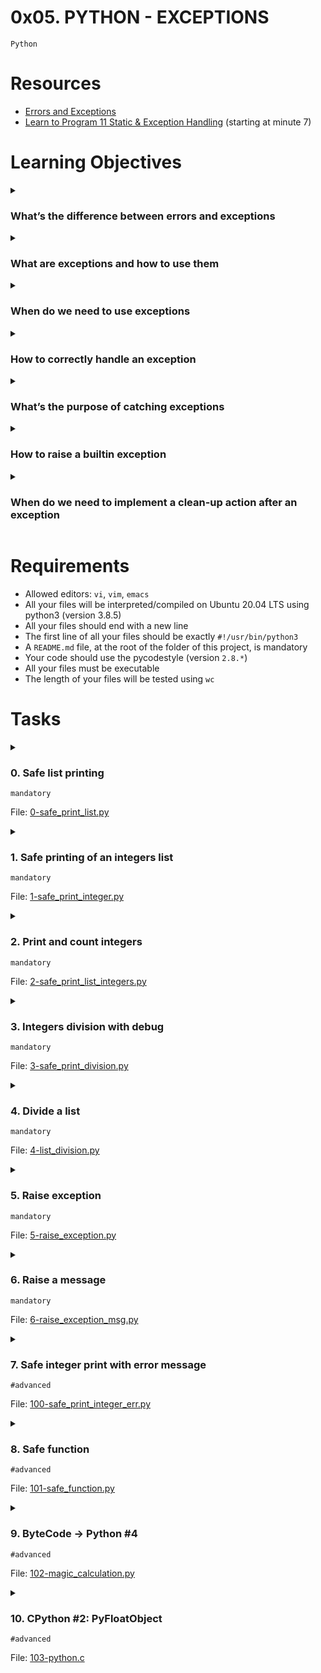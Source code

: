 # **0x05. PYTHON - EXCEPTIONS**
`Python`

<!-- # Background Context -->

# Resources
- [Errors and Exceptions](https://docs.python.org/3/tutorial/errors.html)
- [Learn to Program 11 Static & Exception Handling](https://www.youtube.com/watch?v=7vbgD-3s-w4) (starting at minute 7)

<!-- man or help:
- `` -->

# Learning Objectives
<details>
<summary><h3>What’s the difference between errors and exceptions</h3></summary>

In Python, both errors and exceptions are types of issues that can occur during program execution, but they serve different purposes and are handled in distinct ways.

1. **Errors:**
Errors are issues that prevent the program from running successfully. They are generally more severe and occur when there is a problem that Python cannot recover from. Errors are typically detected during the program's compilation phase (before execution) and can include things like syntax errors or import errors.

   For example, if you have a syntax error like a missing parenthesis or an undefined variable, Python will raise an error and your program won't run at all.

2. **Exceptions:**
Exceptions are issues that occur during the execution of a program and can disrupt the normal flow of the program. They are usually caused by external factors or unexpected conditions that the programmer might not have anticipated. Python provides a mechanism to handle exceptions gracefully, allowing you to catch them and take appropriate action rather than letting the program crash.

   Exceptions can be caused by various reasons such as dividing by zero, attempting to access an index that doesn't exist in a list, or opening a file that doesn't exist. When an exception occurs, Python raises an exception object, and you can catch and handle it using `try` and `except` blocks.

Here's an example that demonstrates the difference between errors and exceptions in Python:

```python
# Error - Syntax error
print("Hello World"

try:
    # Exception - Division by zero
    result = 10 / 0
except ZeroDivisionError:
    print("Cannot divide by zero.")
```

In this example, the syntax error (`print("Hello World"`) is an error that prevents the program from running, while the division by zero (`10 / 0`) is an exception that can be caught and handled using an exception handler.

To sum up, errors are issues detected during the program's compilation phase that prevent it from running, while exceptions are issues that occur during runtime and can be caught and managed using exception handling mechanisms.

<br>
<br>
<p align="center">***********</p>

> **What's the difference between Compilation time and Runtime:**<br>
   ***Compilation Time***: *This is the phase where the source code is translated into machine-readable code and checked for syntax errors. It is a preparatory step before the program can be executed.*<br>
   ***Runtime***: *This is the phase where the compiled code is actually executed by the computer's processor. It involves processing data, performing calculations, and carrying out the tasks defined by the program.*
</details>

<details>
<summary><h3>What are exceptions and how to use them</h3></summary>

Exceptions in Python are a way of handling and managing runtime errors or exceptional conditions that can arise during the execution of a program. Instead of letting the program crash when an error occurs, you can use exception handling to gracefully handle these errors and continue the program's execution. This prevents abrupt termination and allows you to provide meaningful feedback to users or take specific actions to recover from the error.

In Python, exceptions are represented by classes, and each type of exception corresponds to a specific class. For example, the built-in `ZeroDivisionError` class represents an exception that occurs when you attempt to divide by zero. When an exception is raised, Python generates an exception object containing information about the error, such as its type and a description.

The basic structure for handling exceptions in Python is the `try` and `except` block:

```python
try:
    # Code that might raise an exception
    result = 10 / 0  # This will raise a ZeroDivisionError
except ZeroDivisionError:
    # Code to handle the exception
    print("Cannot divide by zero.")
```

In this example, the code inside the `try` block attempts to divide `10` by `0`, which raises a `ZeroDivisionError` exception. The program then jumps to the corresponding `except` block, where you can provide instructions on how to handle the exception. In this case, the message "Cannot divide by zero." will be printed.

You can also catch multiple types of exceptions by using multiple `except` blocks or a single `except` block with multiple exception types:

```python
try:
    # Code that might raise exceptions
    value = int("not_an_integer")  # This will raise a ValueError
except ZeroDivisionError:
    print("Cannot divide by zero.")
except ValueError:
    print("Invalid integer value.")
```

If you want to catch all exceptions (not recommended in most cases), you can use a more general `except` block without specifying the exception type:

```python
try:
    # Code that might raise exceptions
    result = 10 / 0  # This will raise a ZeroDivisionError
except:
    print("An exception occurred.")
```

In addition to `try` and `except`, you can use other clauses with exception handling:

- `else`: Code in the `else` block is executed if no exceptions are raised in the `try` block.
- `finally`: Code in the `finally` block is always executed, regardless of whether an exception was raised. It's often used for cleanup tasks like closing files or releasing resources.

```python
try:
    # Code that might raise an exception
    value = 10 / 2
except ZeroDivisionError:
    print("Cannot divide by zero.")
else:
    print("Result:", value)
finally:
    print("Done.")
```

By using exception handling, you can make your Python programs more robust and user-friendly by gracefully handling errors and ensuring that your program can recover from unexpected situations.
</details>

<details>
<summary><h3>When do we need to use exceptions</h3></summary>

You should use exceptions in Python whenever you want to handle runtime errors or exceptional situations in a controlled and graceful manner. Exceptions are particularly useful when you want to prevent your program from crashing due to unexpected errors and provide meaningful feedback to users or take specific actions to recover from the errors.

Here are some scenarios where you might want to use exceptions along with code examples:

1. **Input Validation:**
   When you're accepting user input, it's a good practice to validate the input and handle invalid cases using exceptions. For example, when converting user input to an integer:

   ```python
   try:
       user_input = input("Enter an integer: ")
       value = int(user_input)
   except ValueError:
       print("Invalid input. Please enter a valid integer.")
   ```

2. **File Operations:**
   When working with files, exceptions can help you handle cases where the file doesn't exist or there are issues during reading/writing:

   ```python
   try:
       with open("myfile.txt", "r") as file:
           content = file.read()
   except FileNotFoundError:
       print("File not found.")
   except IOError:
       print("An error occurred while reading the file.")
   ```

3. **Networking:**
   When dealing with network-related operations, like making HTTP requests, exceptions can handle connectivity issues:

   ```python
   import requests

   try:
       response = requests.get("https://example.com")
       response.raise_for_status()  # Raises an exception for HTTP errors
   except requests.exceptions.RequestException:
       print("Error occurred while making the request.")
   ```

4. **Arithmetic Operations:**
   Handle cases where mathematical operations might result in exceptions, like division by zero:

   ```python
   try:
       result = 10 / 0
   except ZeroDivisionError:
       print("Cannot divide by zero.")
   ```

5. **Custom Exceptions:**
   You can create your own custom exceptions to handle specific situations in your code:

   ```python
   class CustomError(Exception):
       pass

   try:
       if some_condition:
           raise CustomError("Custom error message")
   except CustomError as ce:
       print("Caught custom error:", ce)
   ```

6. **Resource Management:**
   When working with external resources (like databases or external services), exceptions can ensure proper resource cleanup:

   ```python
   try:
       db_connection = connect_to_database()
       # Code that uses the database connection
   except DatabaseError:
       print("An error occurred while accessing the database.")
   finally:
       db_connection.close()  # Ensures the connection is closed even if an error occurs
   ```

In general, use exceptions when you expect that certain operations might fail due to unforeseen circumstances, and you want to handle these situations without causing your program to crash. It's important to provide informative error messages to users and to log detailed error information for debugging purposes.
</details>

<details>
<summary><h3>How to correctly handle an exception</h3></summary>

Handling exceptions in Python involves using `try` and `except` blocks to manage potential errors in your code. Here's a step-by-step guide on how to correctly handle an exception:

1. **Identify the Risky Code:**
   Determine which part of your code might raise an exception. This is the code you'll place inside the `try` block.

2. **Wrap the Risky Code in a `try` Block:**
   Enclose the potentially problematic code within a `try` block. If an exception occurs within this block, the program will jump to the corresponding `except` block.

3. **Specify the Exception Type:**
   After the `try` block, add one or more `except` blocks. Each `except` block should specify the type of exception it can handle. You can catch multiple exception types by using multiple `except` blocks or a single `except` block with multiple exception types.

4. **Handle the Exception:**
   Inside the `except` block, write code to handle the exception. This could involve displaying an error message, logging the issue, attempting an alternative action, or any other appropriate response.

5. **Optionally Include an `else` Block:**
   If you have code that should run only if no exception occurs, place it inside an `else` block after all the `except` blocks.

6. **Optionally Include a `finally` Block:**
   If you have code that should always run, regardless of whether an exception occurred or not, place it inside a `finally` block.

Here's an example demonstrating the correct handling of an exception:

```python
try:
    dividend = int(input("Enter a number to divide: "))
    divisor = int(input("Enter a divisor: "))
    result = dividend / divisor
except ZeroDivisionError:
    print("Cannot divide by zero.")
except ValueError:
    print("Please enter valid numbers.")
else:
    print("Result:", result)
finally:
    print("Division operation completed.")
```

In this example:
- The `try` block contains code that may raise exceptions (division by zero or invalid input).
- There are two `except` blocks to handle the `ZeroDivisionError` and `ValueError` exceptions separately.
- The `else` block prints the result if no exception occurs.
- The `finally` block ensures that the final message is displayed, regardless of exceptions.

When handling exceptions, it's important to provide meaningful error messages and take appropriate actions to prevent program crashes and to guide users through troubleshooting.
</details>

<details>
<summary><h3>What’s the purpose of catching exceptions</h3></summary>

Catching exceptions serves several important purposes in programming:

1. **Error Handling and Recovery:** Catching exceptions allows you to handle unexpected errors or exceptional conditions gracefully without crashing the entire program. Instead of letting an error propagate and disrupt the program's execution, you can provide alternative behavior or take corrective actions to recover from the error. This is crucial for maintaining the stability and reliability of your application.

2. **User-Friendly Feedback:** When exceptions occur, users are often presented with cryptic error messages that they may not understand. By catching exceptions and providing meaningful error messages or instructions, you can improve the user experience and help users understand what went wrong and how to proceed.

3. **Program Robustness:** Exception handling helps make your program more robust by allowing it to handle unexpected situations and errors that might occur during runtime. This prevents your program from abruptly crashing and helps it continue functioning in the presence of errors.

4. **Logging and Debugging:** When you catch and handle exceptions, you can log information about the exception, including its type, message, and potentially the stack trace. This information is valuable for diagnosing and debugging issues in your application, as it provides insight into what caused the error and where it occurred.

5. **Resource Cleanup:** Exception handling can be used to ensure that resources, such as files, network connections, or database connections, are properly closed or released, even if an error occurs. The `finally` block is often used for this purpose to guarantee cleanup operations.

6. **Control Flow:** By catching exceptions, you can control the flow of your program in response to different conditions. For instance, you might want to retry an operation if it fails due to a temporary network issue or proceed with an alternative strategy if a specific exception occurs.

7. **Security:** Handling exceptions can help protect sensitive information from leaking in error messages. By catching and handling exceptions appropriately, you can prevent exposing details that could potentially be exploited by malicious users.

8. **Third-Party Libraries:** When using third-party libraries, you might encounter exceptions specific to those libraries. Catching these exceptions allows you to handle library-specific issues and continue your application's execution without being disrupted by external errors.

Overall, catching exceptions enables you to write more reliable and user-friendly software by managing errors, maintaining control over the program's execution, and enhancing the overall user experience.
</details>

<details>
<summary><h3>How to raise a builtin exception</h3></summary>

In Python, you can create custom exceptions by defining new classes that inherit from built-in exception classes. This allows you to extend and customize the behavior of exception handling in your code. To raise a built-in exception from a custom exception class, you need to create a class that inherits from the desired built-in exception class and then raise an instance of your custom exception class. Here's how you can do it:

Let's say you want to create a custom exception named `CustomError` that inherits from the built-in `ValueError` exception. Here's how you can achieve that:

```python
class CustomError(ValueError):
    pass

def some_function(value):
    if value < 0:
        raise CustomError("Value must be non-negative")

try:
    some_function(-5)
except CustomError as e:
    print("Custom error:", e)
except ValueError as e:
    print("ValueError:", e)
```

<br>
<br>
<p align="center">*******************************</p>
<br>

```python
class CustomError(ValueError):
    pass
```

Here, a new custom exception class named `CustomError` is defined. This class inherits from the built-in `ValueError` class. By inheriting from `ValueError`, `CustomError` will have all the properties and behavior of a `ValueError` exception, and you can also customize it further if needed.

```python
def some_function(value):
    if value < 0:
        raise CustomError("Value must be non-negative")
```

A function named `some_function` is defined. This function takes a `value` as an argument. Inside the function, there's a condition that checks if the `value` is negative. If the condition is true (i.e., the value is negative), the function raises an instance of the `CustomError` exception with the error message "Value must be non-negative."

```python
try:
    some_function(-5)
except CustomError as e:
    print("Custom error:", e)
except ValueError as e:
    print("ValueError:", e)
```

This code is inside a `try` block, which means it's trying to execute the code within it. The `some_function(-5)` call inside the `try` block would raise a `CustomError` exception since the value `-5` is negative. In the `except` block, we catch the `CustomError` exception using `except CustomError as e:`. Here, `e` will be the instance of the raised `CustomError` exception. We print a message indicating that a custom error occurred and provide the details of the exception.

Since `CustomError` is a subclass of `ValueError`, you might expect that the `except ValueError as e:` block could also catch the exception. However, due to the way exception handling works, Python will prioritize catching the most specific exception type first, which is `CustomError`. If the `except CustomError` block was not present, then the `ValueError` block would catch the exception.

The output of this code, when executed, would be something like:
```
Custom error: Value must be non-negative
```

This example demonstrates how you can create and raise custom exceptions in Python by inheriting from built-in exception classes, allowing you to design more meaningful and context-specific error handling in your code.

When you catch exceptions using `except` blocks, it's important to catch the more specific exceptions first before catching more general ones. In this example, we catch `CustomError` before catching `ValueError`, since `CustomError` is a subclass of `ValueError`.

Remember that when creating custom exceptions, you can define additional attributes or methods in your custom exception class to provide more context or behavior specific to your application's needs.

<br>
<br>
<p align="center">*******************************</p>
<br>

In the code example provided earlier:

```python
class CustomError(ValueError):
    pass
```

The `pass` statement is used as a placeholder that does nothing. In Python, it's a way to indicate that you want to define a block of code (in this case, the body of the `CustomError` class) but you don't want to add any functionality or statements within that block at the moment. It's often used when syntactically a statement is required but you don't want to execute any code.

In the context of defining a custom exception class, the `pass` statement indicates that you're intentionally leaving the class definition empty for now, and you might later add more attributes, methods, or custom behavior to the class. It's a common approach when you're creating a placeholder for future development or when you're creating a subclass of an existing class and you want to inherit its behavior without adding anything new immediately.

For example, you might later add custom methods to your `CustomError` class:

```python
class CustomError(ValueError):
    def __init__(self, message):
        super().__init__(message)
    
    def log_error(self):
        print("An error occurred:", self.args[0])
```

In this updated example, the `CustomError` class now has a custom constructor (`__init__`) and a method called `log_error`. These additions can be made at a later stage while keeping the structure of the class defined earlier.
</details>

<details>
<summary><h3>When do we need to implement a clean-up action after an exception</h3></summary>

Implementing a clean-up action after an exception is necessary when your code has acquired resources or initiated processes that need to be properly handled and released, even if an exception occurs during their use. Clean-up actions are essential for maintaining the integrity of your program and preventing resource leaks or unintended side effects. Here are some scenarios where implementing a clean-up action after an exception is important:

1. **File Handling:**
   If your code opens files for reading or writing, it's crucial to ensure that the files are properly closed, regardless of whether an exception is raised or not. Failing to close files can lead to resource leaks and potential data corruption. Using a `finally` block for file closure guarantees that the file will be closed even if an exception occurs.

2. **Database Connections:**
   When connecting to databases or other external resources, you should ensure that connections are closed properly to release resources and prevent potential issues like connection leaks. Clean-up actions in the form of `finally` blocks can help close database connections, even if an exception disrupts the normal flow of your code.

3. **Network Connections:**
   Similar to database connections, network connections should be closed properly to avoid leaving sockets open indefinitely. Properly closing network connections can prevent issues such as running out of available sockets.

4. **Memory Allocation and Deallocation:**
   If your code involves manual memory management, as is the case in some low-level programming scenarios, you need to ensure that allocated memory is properly deallocated, even if an exception is raised.

5. **Resource Locking:**
   In multi-threaded or multi-process applications, clean-up actions can be used to release locks or other synchronization mechanisms, ensuring that resources are not left locked in case of exceptions.

6. **Temporary Files:**
   When creating temporary files, you should ensure that they are deleted after they're no longer needed. Clean-up actions can be used to delete temporary files, helping to avoid clutter and potential security risks.

7. **External Hardware:**
   If your code interacts with external hardware devices, such as sensors or actuators, clean-up actions may be needed to put the hardware in a safe state before exiting, even if an exception occurs.

8. **Transactions and State Management:**
   In applications that involve transactions or state changes, clean-up actions can be used to roll back changes made before the exception occurred, ensuring that the system is left in a consistent state.

In all of these scenarios, the `finally` block is a powerful tool to ensure that clean-up code is executed regardless of whether an exception is raised. The `finally` block is executed after the `try` block, regardless of whether an exception was raised or not, making it suitable for implementing clean-up actions.

```python
try:
    # Code that may raise an exception
    file = open("data.txt", "r")
    # ...
except SomeException:
    # Exception handling
finally:
    # Clean-up code
    file.close()  # Ensure the file is closed even if an exception occurred
```

By implementing appropriate clean-up actions, you can make your code more reliable, secure, and resilient in the face of unexpected exceptions.
</details>

# Requirements
- Allowed editors: `vi`, `vim`, `emacs`
- All your files will be interpreted/compiled on Ubuntu 20.04 LTS using python3 (version 3.8.5)
- All your files should end with a new line
- The first line of all your files should be exactly `#!/usr/bin/python3`
- A `README.md` file, at the root of the folder of this project, is mandatory
- Your code should use the pycodestyle (version `2.8.*`)
- All your files must be executable
- The length of your files will be tested using `wc`

# Tasks
<details>
<summary>

### 0. Safe list printing
`mandatory`

File: [0-safe_print_list.py]()
</summary>

Write a function that prints `x` elements of a list.
- Prototype: `def safe_print_list(my_list=[], x=0):`
- `my_list` can contain any type (integer, string, etc.)
All elements must be printed on the same line followed by a new line.
- `x` represents the number of elements to print
- `x` can be bigger than the length of `my_list`
- Returns the real number of elements printed
- You have to use `try: / except:`
- You are not allowed to import any module
- You are not allowed to use `len()`
```bash
guillaume@ubuntu:~/0x05$ cat 0-main.py
#!/usr/bin/python3
safe_print_list = __import__('0-safe_print_list').safe_print_list

my_list = [1, 2, 3, 4, 5]

nb_print = safe_print_list(my_list, 2)
print("nb_print: {:d}".format(nb_print))
nb_print = safe_print_list(my_list, len(my_list))
print("nb_print: {:d}".format(nb_print))
nb_print = safe_print_list(my_list, len(my_list) + 2)
print("nb_print: {:d}".format(nb_print))

guillaume@ubuntu:~/0x05$ ./0-main.py
12
nb_print: 2
12345
nb_print: 5
12345
nb_print: 5
guillaume@ubuntu:~/0x05$ 
```
</details>

<details>
<summary>

### 1. Safe printing of an integers list
`mandatory`

File: [1-safe_print_integer.py]()
</summary>

Write a function that prints an integer with `"{:d}".format()`.

-   Prototype: `def safe_print_integer(value):`
-   `value` can be any type (integer, string, etc.)
-   The integer should be printed followed by a new line
-   Returns `True` if `value` has been correctly printed (it means the `value` is an integer)
-   Otherwise, returns `False`
-   You have to use `try: / except:`
-   You have to use `"{:d}".format()` to print as integer
-   You are not allowed to import any module
-   You are not allowed to use `type()`

```bash
guillaume@ubuntu:~/0x05$ cat 1-main.py
#!/usr/bin/python3
safe_print_integer = __import__('1-safe_print_integer').safe_print_integer

value = 89
has_been_print = safe_print_integer(value)
if not has_been_print:
    print("{} is not an integer".format(value))

value = -89
has_been_print = safe_print_integer(value)
if not has_been_print:
    print("{} is not an integer".format(value))

value = "School"
has_been_print = safe_print_integer(value)
if not has_been_print:
    print("{} is not an integer".format(value))

guillaume@ubuntu:~/0x05$ ./1-main.py
89
-89
School is not an integer
guillaume@ubuntu:~/0x05$

```
</details>

<details>
<summary>

### 2. Print and count integers
`mandatory`

File: [2-safe_print_list_integers.py]()
</summary>

Write a function that prints the first `x` elements of a list and only integers.

-   Prototype: `def safe_print_list_integers(my_list=[], x=0):`
-   `my_list` can contain any type (integer, string, etc.)
-   All integers have to be printed on the same line followed by a new line - other type of value in the list must be skipped (in silence).
-   `x` represents the number of elements to access in `my_list`
-   `x` can be bigger than the length of `my_list` - if it's the case, an exception is expected to occur
-   Returns the real number of integers printed
-   You have to use `try: / except:`
-   You have to use `"{:d}".format()` to print an integer
-   You are not allowed to import any module
-   You are not allowed to use `len()`

```bash
guillaume@ubuntu:~/0x05$ cat 2-main.py
#!/usr/bin/python3
safe_print_list_integers =\
    __import__('2-safe_print_list_integers').safe_print_list_integers

my_list = [1, 2, 3, 4, 5]

nb_print = safe_print_list_integers(my_list, 2)
print("nb_print: {:d}".format(nb_print))

my_list = [1, 2, 3, "School", 4, 5, [1, 2, 3]]
nb_print = safe_print_list_integers(my_list, len(my_list))
print("nb_print: {:d}".format(nb_print))

nb_print = safe_print_list_integers(my_list, len(my_list) + 2)
print("nb_print: {:d}".format(nb_print))

guillaume@ubuntu:~/0x05$ ./2-main.py
12
nb_print: 2
12345
nb_print: 5
12345Traceback (most recent call last):
  File "./2-main.py", line 14, in <module>
    nb_print = safe_print_list_integers(my_list, len(my_list) + 2)
  File "/0x05/2-safe_print_list_integers.py", line 7, in safe_print_list_integers
    print("{:d}".format(my_list[i]), end="")
IndexError: list index out of range
guillaume@ubuntu:~/0x05$

```
</details>

<details>
<summary>

### 3. Integers division with debug
`mandatory`

File: [3-safe_print_division.py]()
</summary>

Write a function that divides 2 integers and prints the result.

-   Prototype: `def safe_print_division(a, b):`
-   You can assume that `a` and `b` are integers
-   The result of the division should print on the `finally:` section preceded by `Inside result:`
-   Returns the value of the division, otherwise: `None`
-   You have to use `try: / except: / finally:`
-   You have to use `"{}".format()` to print the result
-   You are not allowed to import any module

```bash
guillaume@ubuntu:~/0x05$ cat 3-main.py
#!/usr/bin/python3
safe_print_division = __import__('3-safe_print_division').safe_print_division

a = 12
b = 2
result = safe_print_division(a, b)
print("{:d} / {:d} = {}".format(a, b, result))

a = 12
b = 0
result = safe_print_division(a, b)
print("{:d} / {:d} = {}".format(a, b, result))

guillaume@ubuntu:~/0x05$ ./3-main.py
Inside result: 6.0
12 / 2 = 6.0
Inside result: None
12 / 0 = None
guillaume@ubuntu:~/0x05$

```

</details>

<details>
<summary>

### 4. Divide a list
`mandatory`

File: [4-list_division.py]()
</summary>

Write a function that divides element by element 2 lists.

-   Prototype: `def list_division(my_list_1, my_list_2, list_length):`
-   `my_list_1` and `my_list_2` can contain any type (integer, string, etc.)
-   `list_length` can be bigger than the length of both lists
-   Returns a new list (length = `list_length`) with all divisions
-   If 2 elements can't be divided, the division result should be equal to `0`
-   If an element is not an integer or float:
    -   print: `wrong type`
-   If the division can't be done (`/0`):
    -   print: `division by 0`
-   If `my_list_1` or `my_list_2` is too short
    -   print: `out of range`
-   You have to use `try: / except: / finally:`
-   You are not allowed to import any module

```bash
guillaume@ubuntu:~/0x05$ cat 4-main.py
#!/usr/bin/python3
list_division = __import__('4-list_division').list_division

my_l_1 = [10, 8, 4]
my_l_2 = [2, 4, 4]
result = list_division(my_l_1, my_l_2, max(len(my_l_1), len(my_l_2)))
print(result)

print("--")

my_l_1 = [10, 8, 4, 4]
my_l_2 = [2, 0, "H", 2, 7]
result = list_division(my_l_1, my_l_2, max(len(my_l_1), len(my_l_2)))
print(result)

guillaume@ubuntu:~/0x05$ ./4-main.py
[5.0, 2.0, 1.0]
--
division by 0
wrong type
out of range
[5.0, 0, 0, 2.0, 0]
guillaume@ubuntu:~/0x05$

```
</details>

<details>
<summary>

### 5. Raise exception
`mandatory`

File: [5-raise_exception.py]()
</summary>

Write a function that raises a type exception.

-   Prototype: `def raise_exception():`
-   You are not allowed to import any module

```bash
guillaume@ubuntu:~/0x05$ cat 5-main.py
#!/usr/bin/python3
raise_exception = __import__('5-raise_exception').raise_exception

try:
    raise_exception()
except TypeError as te:
    print("Exception raised")

guillaume@ubuntu:~/0x05$ ./5-main.py
Exception raised
guillaume@ubuntu:~/0x05$

```
</details>

<details>
<summary>

### 6. Raise a message
`mandatory`

File: [6-raise_exception_msg.py]()
</summary>

Write a function that raises a name exception with a message.

-   Prototype: `def raise_exception_msg(message=""):`
-   You are not allowed to import any module

```bash
guillaume@ubuntu:~/0x05$ cat 6-main.py
#!/usr/bin/python3
raise_exception_msg = __import__('6-raise_exception_msg').raise_exception_msg

try:
    raise_exception_msg("C is fun")
except NameError as ne:
    print(ne)

guillaume@ubuntu:~/0x05$ ./6-main.py
C is fun
guillaume@ubuntu:~/0x05$

```

</details>

<details>
<summary>

### 7. Safe integer print with error message
`#advanced`

File: [100-safe_print_integer_err.py]()
</summary>

Write a function that prints an integer.
- Prototype: `def safe_print_integer_err(value):`
- `value` can be any type (integer, string, etc.)
- The integer should be printed followed by a new line
- Returns `True` if `value` has been correctly printed (it means the `value` is an integer)
- Otherwise, returns `False` and prints in `stderr` the error precede by `Exception:`
- You have to use `try: / except:`
- You have to use `"{:d}".format()` to print as integer
- You are not allowed to use `type()`
```bash
guillaume@ubuntu:~/0x05$ cat 100-main.py
#!/usr/bin/python3
safe_print_integer_err = \
    __import__('100-safe_print_integer_err').safe_print_integer_err

value = 89
has_been_print = safe_print_integer_err(value)
if not has_been_print:
    print("{} is not an integer".format(value))

value = -89
has_been_print = safe_print_integer_err(value)
if not has_been_print:
    print("{} is not an integer".format(value))

value = "School"
has_been_print = safe_print_integer_err(value)
if not has_been_print:
    print("{} is not an integer".format(value))

guillaume@ubuntu:~/0x05$ ./100-main.py
89
-89
Exception: Unknown format code 'd' for object of type 'str'
School is not an integer
guillaume@ubuntu:~/0x05$ ./100-main.py 2> /dev/null
89
-89
School is not an integer
guillaume@ubuntu:~/0x05$ 
```
</details>

<details>
<summary>

### 8. Safe function
`#advanced`

File: [101-safe_function.py]()
</summary>


</details>

<details>
<summary>

### 9. ByteCode -> Python #4
`#advanced`

File: [102-magic_calculation.py]()
</summary>


</details>

<details>
<summary>

### 10. CPython #2: PyFloatObject
`#advanced`

File: [103-python.c]()
</summary>


</details>

